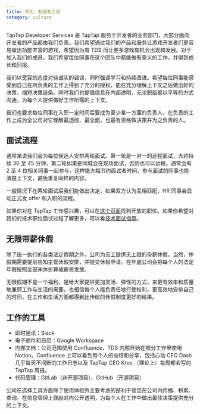```yaml
---
title: 文化、制度和工具
category: culture
---
```


TapTap Developer Services 是 TapTap 服务于开发者的业务部门，大部分面向开发者的产品都由我们负责。我们希望通过我们的产品和服务让游戏开发者们更容易做出功能丰富的游戏，希望因为有 TDS 而让更多游戏有机会出现和发展。对于加入我们的成员，我们希望每位同事在这个团队中都能做有意义的工作，并得到成长和回报。

我们以宽容的态度对待诚实的错误，同时强调学习和持续改进。希望每位同事能感受到自己在所负责的工作上得到了充分的授权，能在充分理解上下文之后做出好的决策，缩短决策链条。同时我们也提倡信息在内部透明，无论职级都以平等的方式沟通，为每个人提供做好工作所需的上下文。

我们也要求每位同事在入职一定时间后要成为至少某一方面的负责人，在负责的工作上成为全公司对它理解最透彻、最全面，也最有资格做决策并为之负责的人。

## 面试流程

通常来说我们会为每位候选人安排两轮面试。第一轮是一对一的远程面试，大约持续 30 至 45 分钟。第二轮如果是同城会在现场面试，否则也可以远程。通常会有 2 至 4 位相关同事一起参与，这样能大幅节约面试者时间，参与面试的同事也能清楚上下文，避免重复同样的内容。

一般情况下在两轮面试后我们能做出决定，如果双方认为互相匹配，HR 同事会启动正式发 offer 和入职的流程。

如果你对在 TapTap 工作感兴趣，可以在[这个页面](https://career.taptap.dev)找到开放的职位。如果你希望对我们的技术职位面试过程了解更多，可以看[技术面试指南](/pages/tech-interview-guide)。

## 无限带薪休假

除了统一执行的各类法定假期之外，公司为员工提供无上限的带薪休假。当然，休假期需要提前告知主管休假安排，并提交休假申请。在年底公司会把每个人的法定年假按照全部未休折算成薪资发放。

无限假期不是一个福利，是给大家提供更加灵活、弹性的方式，来更有效率和质量地兼顾工作与生活的需要。也相信每个人能负责任地行使权利，更高效地安排自己的时间，在工作和生活方面都得到比传统的休假制度更好的结果。

## 工作的工具

- 即时通讯：Slack
- 电子邮件和日历：Google Workspace
- 内部文档：公司范围使用 Confluence，TDS 内部开始在部分工作里使用 Notion。Confluence 上可以看到每个人的总结和分享，包括心动 CEO Dash 几乎每天不间断的工作日志以及 TapTap CEO Kros （理论上）每周都会写的 TapTap 周报。
- 代码管理：GitLab（非开源项目）、GitHub（开源项目）

公司在选择工具方面除了使用体验外主要考虑的是利于信息在公司内传播、积累、查询。在信息管理上鼓励对内公开透明，为每个人在工作中做出最佳决策提供充分的上下文。
